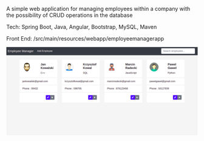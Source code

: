 A simple web application for managing employees within a company with the possibility of CRUD operations in the database

Tech: Spring Boot, Java, Angular, Bootstrap, MySQL, Maven

Front End: /src/main/resources/webapp/employeemanagerapp

![alt text](https://github.com/ptrmarcowski/employeemanager/blob/master/App.png?raw=true)
